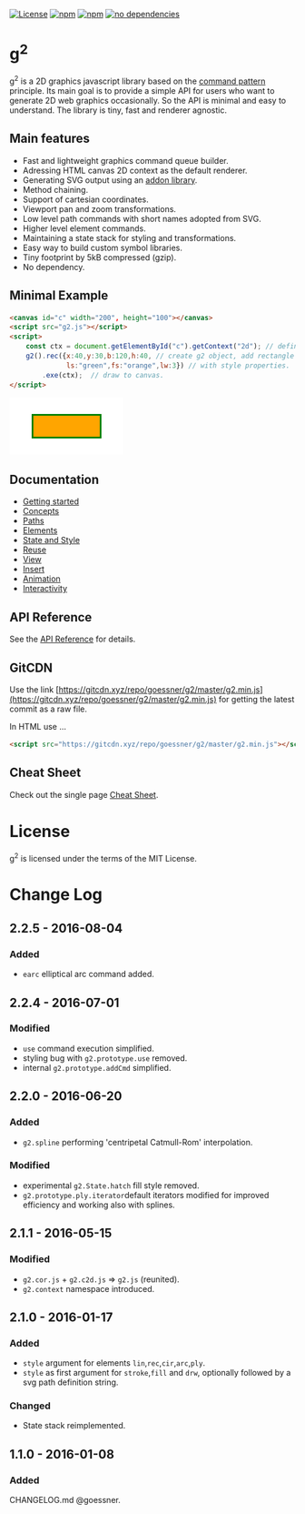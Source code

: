 [![License](http://img.shields.io/:license-mit-blue.svg)](https://github.com/goessner/g2/license.txt)
[![npm](https://img.shields.io/npm/v/g2d.svg)](https://www.npmjs.com/package/g2d)
[![npm](https://img.shields.io/npm/dt/g2d.svg)](https://www.npmjs.com/package/g2d)
[![no dependencies](https://img.shields.io/gemnasium/mathiasbynens/he.svg)](https://github.com/goessner/g2)

# g<sup>2</sup>

g<sup>2</sup> is a 2D graphics javascript library based on the [command pattern](http://addyosmani.com/resources/essentialjsdesignpatterns/book/#commandpatternjavascript) 
principle. Its main goal is to provide a simple API for users who want to generate 2D web graphics occasionally. 
So the API is minimal and easy to understand. The library is tiny, fast and renderer agnostic.

## Main features

* Fast and lightweight graphics command queue builder.
* Adressing HTML canvas 2D context as the default renderer.
* Generating SVG output using an [addon library](https://github.com/goessner/g2-svg).
* Method chaining.
* Support of cartesian coordinates.
* Viewport pan and zoom transformations.
* Low level path commands with short names adopted from SVG.
* Higher level element commands.
* Maintaining a state stack for styling and transformations.
* Easy way to build custom symbol libraries.
* Tiny footprint by 5kB compressed (gzip).
* No dependency.

## Minimal Example

```html
<canvas id="c" width="200", height="100"></canvas>
<script src="g2.js"></script>
<script>
    const ctx = document.getElementById("c").getContext("2d"); // define context
    g2().rec({x:40,y:30,b:120,h:40, // create g2 object, add rectangle
              ls:"green",fs:"orange",lw:3}) // with style properties.
        .exe(ctx);  // draw to canvas.
</script>
```
![first](/docs/img/g2-first.png)

## Documentation
  * [Getting started](../../wiki/getting-started)
  * [Concepts](../../wiki/concepts)
  * [Paths](../../wiki/paths)
  * [Elements](../../wiki/elements)
  * [State and Style](../../wiki/state-and-style)
  * [Reuse](../../wiki/reuse)
  * [View](../../wiki/view)
  * [Insert](../../wiki/insert)
  * [Animation](../../wiki/animation)
  * [Interactivity](../../wiki/interactivity)

## API Reference
See the [API Reference](api/README.md) for details.


## GitCDN
Use the link [https://gitcdn.xyz/repo/goessner/g2/master/g2.min.js](https://gitcdn.xyz/repo/goessner/g2/master/g2.min.js)
for getting the latest commit as a raw file.

In HTML use ...
```html
<script src="https://gitcdn.xyz/repo/goessner/g2/master/g2.min.js"></script>
```

## Cheat Sheet
Check out the single page [Cheat Sheet](api/sheet.pdf).


# License
g<sup>2</sup> is licensed under the terms of the MIT License.


# Change Log

## 2.2.5 - 2016-08-04
### Added

* `earc` elliptical arc command added.

## 2.2.4 - 2016-07-01
### Modified

* `use` command execution simplified.
* styling bug with `g2.prototype.use` removed. 
* internal `g2.prototype.addCmd` simplified.

## 2.2.0 - 2016-06-20
### Added

* `g2.spline` performing 'centripetal Catmull-Rom' interpolation.

### Modified

* experimental `g2.State.hatch` fill style removed.
* `g2.prototype.ply.iterator`default iterators modified for improved efficiency and working also with splines.

## 2.1.1 - 2016-05-15

### Modified

* `g2.cor.js` + `g2.c2d.js` => `g2.js`  (reunited).
* `g2.context` namespace introduced.

## 2.1.0 - 2016-01-17

### Added

* `style` argument for elements `lin`,`rec`,`cir`,`arc`,`ply`.
* `style` as first argument for `stroke`,`fill` and `drw`, optionally followed by a svg path definition string.

### Changed

* State stack reimplemented.


## 1.1.0 - 2016-01-08

### Added

  CHANGELOG.md @goessner.


